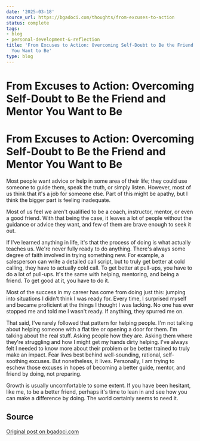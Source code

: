 ```yaml
---
date: '2025-03-18'
source_url: https://bgadoci.com/thoughts/from-excuses-to-action
status: complete
tags:
- blog
- personal-development-&-reflection
title: 'From Excuses to Action: Overcoming Self-Doubt to Be the Friend and Mentor
  You Want to Be'
type: blog
---
```


# From Excuses to Action: Overcoming Self-Doubt to Be the Friend and Mentor You Want to Be

# From Excuses to Action: Overcoming Self-Doubt to Be the Friend and Mentor You Want to Be

Most people want advice or help in some area of their life; they could use someone to guide them, speak the truth, or simply listen. However, most of us think that it's a job for someone else. Part of this might be apathy, but I think the bigger part is feeling inadequate.

Most of us feel we aren't qualified to be a coach, instructor, mentor, or even a good friend. With that being the case, it leaves a lot of people without the guidance or advice they want, and few of them are brave enough to seek it out.

If I've learned anything in life, it's that the process of doing is what actually teaches us. We're never fully ready to do anything. There's always some degree of faith involved in trying something new. For example, a salesperson can write a detailed call script, but to truly get better at cold calling, they have to actually cold call. To get better at pull-ups, you have to do a lot of pull-ups. It's the same with helping, mentoring, and being a friend. To get good at it, you have to do it.

Most of the success in my career has come from doing just this: jumping into situations I didn't think I was ready for. Every time, I surprised myself and became proficient at the things I thought I was lacking. No one has ever stopped me and told me I wasn't ready. If anything, they spurred me on.

That said, I've rarely followed that pattern for helping people. I'm not talking about helping someone with a flat tire or opening a door for them. I'm talking about the real stuff. Asking people how they are. Asking them where they're struggling and how I might get my hands dirty helping. I've always felt I needed to know more about their problem or be better trained to truly make an impact. Fear lives best behind well-sounding, rational, self-soothing excuses. But nonetheless, it lives. Personally, I am trying to eschew those excuses in hopes of becoming a better guide, mentor, and friend by doing, not preparing.

Growth is usually uncomfortable to some extent. If you have been hesitant, like me, to be a better friend, perhaps it's time to lean in and see how you can make a difference by doing. The world certainly seems to need it.

## Source
[Original post on bgadoci.com](https://bgadoci.com/thoughts/from-excuses-to-action)